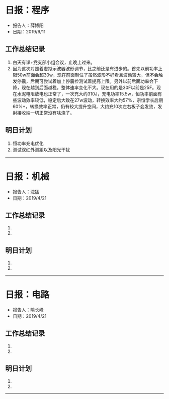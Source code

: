 # 日报：程序
* 报告人：薛博阳
* 日期：2019/6/11

## 工作总结记录

1. 白天有课+党支部小组会议，止晚上过来。
2. 因为这次对照着虚拟示波器波形调节，比之前还是有进步的。首先以前功率上限50w前面会超30w，现在前面制住了虽然波形不好看且波动较大，但不会触发停震，后期可尝试着加上停震检测试着提高上限。另外以前后面功率会下降，现在越到后面越稳，整体速率变化不大。现在用的是30F以前是25F。现在水泥电阻放电也正常了，一次充大约310J，充电功率15.5w，恒功率前面有些波动效率较低，稳定后大致在27w波动，转换效率大约57%，宗恒学长后期60%+，转换效率正常，仍有较大提升空间，大约充10次左右板子会发烫，发射接收端一切正常没有啥烧了。



## 明日计划

1. 恒功率充电优化
2. 测试双红外测距以及阳光干扰

-----------------------------------------------------


# 日报：机械
* 报告人：沈猛
* 日期：2019/4/21


## 工作总结记录

1. 
2. 


## 明日计划

1. 
2. 

-----------------------------------------------------


# 日报：电路
* 报告人：喻长峰
* 日期：2019/4/21


## 工作总结记录

1. 
2. 

## 明日计划

1. 
2. 

-----------------------------------------------------